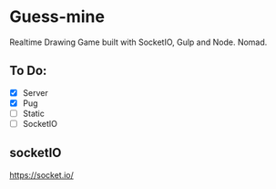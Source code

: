 # Guess-mine
Realtime Drawing Game built with SocketIO, Gulp and Node. Nomad.

## To Do:

- [x] Server
- [x] Pug
- [ ] Static
- [ ] SocketIO

## socketIO
https://socket.io/
